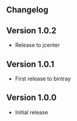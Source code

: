 ## Changelog

## Version 1.0.2

* Release to jcenter

## Version 1.0.1

* First release to bintray

## Version 1.0.0

* Initial release